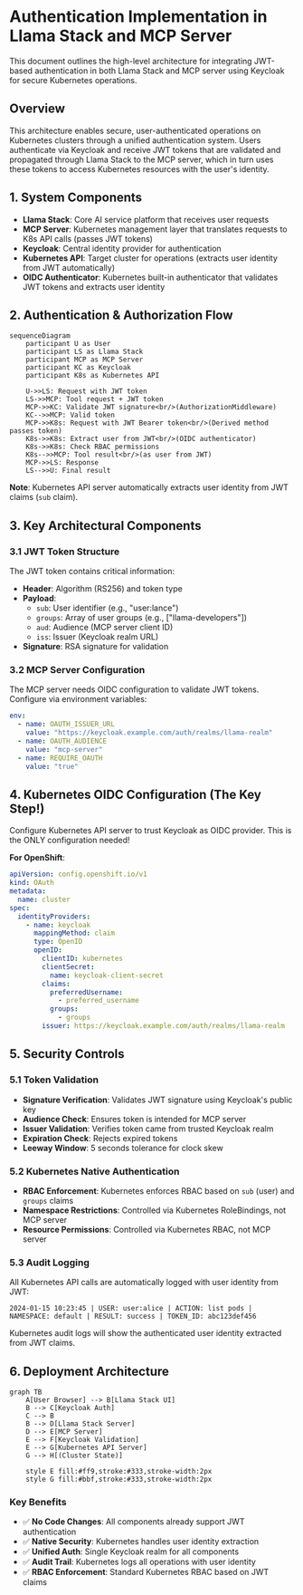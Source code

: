 # Authentication Implementation in Llama Stack and MCP Server

This document outlines the high-level architecture for integrating JWT-based authentication in both Llama Stack and MCP server using Keycloak for secure Kubernetes operations.

## Overview

This architecture enables secure, user-authenticated operations on Kubernetes clusters through a unified authentication system. Users authenticate via Keycloak and receive JWT tokens that are validated and propagated through Llama Stack to the MCP server, which in turn uses these tokens to access Kubernetes resources with the user's identity.


## 1. System Components

- **Llama Stack**: Core AI service platform that receives user requests
- **MCP Server**: Kubernetes management layer that translates requests to K8s API calls (passes JWT tokens)
- **Keycloak**: Central identity provider for authentication
- **Kubernetes API**: Target cluster for operations (extracts user identity from JWT automatically)
- **OIDC Authenticator**: Kubernetes built-in authenticator that validates JWT tokens and extracts user identity

## 2. Authentication & Authorization Flow

```mermaid
sequenceDiagram
    participant U as User
    participant LS as Llama Stack
    participant MCP as MCP Server
    participant KC as Keycloak
    participant K8s as Kubernetes API
    
    U->>LS: Request with JWT token
    LS->>MCP: Tool request + JWT token
    MCP->>KC: Validate JWT signature<br/>(AuthorizationMiddleware)
    KC-->>MCP: Valid token
    MCP->>K8s: Request with JWT Bearer token<br/>(Derived method passes token)
    K8s->>K8s: Extract user from JWT<br/>(OIDC authenticator)
    K8s->>K8s: Check RBAC permissions
    K8s-->>MCP: Tool result<br/>(as user from JWT)
    MCP->>LS: Response
    LS-->>U: Final result
```

**Note**: Kubernetes API server automatically extracts user identity from JWT claims (`sub` claim).

## 3. Key Architectural Components

### 3.1 JWT Token Structure

The JWT token contains critical information:
- **Header**: Algorithm (RS256) and token type
- **Payload**: 
  - `sub`: User identifier (e.g., "user:lance")
  - `groups`: Array of user groups (e.g., ["llama-developers"])
  - `aud`: Audience (MCP server client ID)
  - `iss`: Issuer (Keycloak realm URL)
- **Signature**: RSA signature for validation

### 3.2 MCP Server Configuration

The MCP server needs OIDC configuration to validate JWT tokens. Configure via environment variables:

```yaml
env:
  - name: OAUTH_ISSUER_URL
    value: "https://keycloak.example.com/auth/realms/llama-realm"
  - name: OAUTH_AUDIENCE
    value: "mcp-server"
  - name: REQUIRE_OAUTH
    value: "true"
```

## 4. Kubernetes OIDC Configuration (The Key Step!)

Configure Kubernetes API server to trust Keycloak as OIDC provider. This is the ONLY configuration needed!

**For OpenShift**:
```yaml
apiVersion: config.openshift.io/v1
kind: OAuth
metadata:
  name: cluster
spec:
  identityProviders:
    - name: keycloak
      mappingMethod: claim
      type: OpenID
      openID:
        clientID: kubernetes
        clientSecret:
          name: keycloak-client-secret
        claims:
          preferredUsername:
            - preferred_username
          groups:
            - groups
        issuer: https://keycloak.example.com/auth/realms/llama-realm
```

## 5. Security Controls

### 5.1 Token Validation
- **Signature Verification**: Validates JWT signature using Keycloak's public key
- **Audience Check**: Ensures token is intended for MCP server
- **Issuer Validation**: Verifies token came from trusted Keycloak realm
- **Expiration Check**: Rejects expired tokens
- **Leeway Window**: 5 seconds tolerance for clock skew

### 5.2 Kubernetes Native Authentication
- **RBAC Enforcement**: Kubernetes enforces RBAC based on `sub` (user) and `groups` claims
- **Namespace Restrictions**: Controlled via Kubernetes RoleBindings, not MCP server
- **Resource Permissions**: Controlled via Kubernetes RBAC, not MCP server

### 5.3 Audit Logging

All Kubernetes API calls are automatically logged with user identity from JWT:
```
2024-01-15 10:23:45 | USER: user:alice | ACTION: list pods | NAMESPACE: default | RESULT: success | TOKEN_ID: abc123def456
```

Kubernetes audit logs will show the authenticated user identity extracted from JWT claims.

## 6. Deployment Architecture

```mermaid
graph TB
    A[User Browser] --> B[Llama Stack UI]
    B --> C[Keycloak Auth]
    C --> B
    B --> D[Llama Stack Server]
    D --> E[MCP Server]
    E --> F[Keycloak Validation]
    E --> G[Kubernetes API Server]
    G --> H[(Cluster State)]
    
    style E fill:#ff9,stroke:#333,stroke-width:2px
    style G fill:#bbf,stroke:#333,stroke-width:2px
```



### Key Benefits

- ✅ **No Code Changes**: All components already support JWT authentication
- ✅ **Native Security**: Kubernetes handles user identity extraction
- ✅ **Unified Auth**: Single Keycloak realm for all components
- ✅ **Audit Trail**: Kubernetes logs all operations with user identity
- ✅ **RBAC Enforcement**: Standard Kubernetes RBAC based on JWT claims
